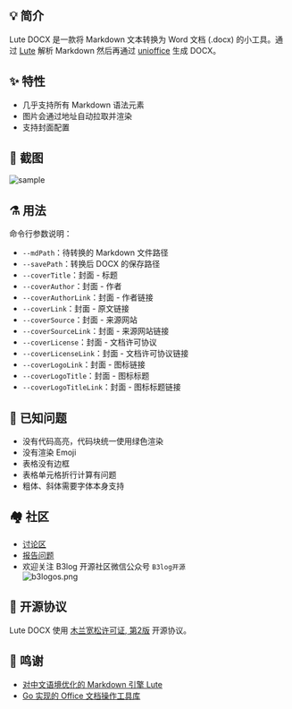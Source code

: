 ## 💡 简介

Lute DOCX 是一款将 Markdown 文本转换为 Word 文档 (.docx) 的小工具。通过 [Lute](https://github.com/88250/lute) 解析 Markdown 然后再通过 [unioffice](https://github.com/unidoc/unioffice) 生成 DOCX。

## ✨  特性

* 几乎支持所有 Markdown 语法元素
* 图片会通过地址自动拉取并渲染
* 支持封面配置

## 📸 截图

![sample](https://user-images.githubusercontent.com/873584/79592318-69a17100-810c-11ea-8c26-a6168e681325.png)

## ⚗ 用法

命令行参数说明：

* `--mdPath`：待转换的 Markdown 文件路径
* `--savePath`：转换后 DOCX 的保存路径
* `--coverTitle`：封面 - 标题
* `--coverAuthor`：封面 - 作者
* `--coverAuthorLink`：封面 - 作者链接
* `--coverLink`：封面 - 原文链接
* `--coverSource`：封面 - 来源网站
* `--coverSourceLink`：封面 - 来源网站链接
* `--coverLicense`：封面 - 文档许可协议
* `--coverLicenseLink`：封面 - 文档许可协议链接
* `--coverLogoLink`：封面 - 图标链接
* `--coverLogoTitle`：封面 - 图标标题
* `--coverLogoTitleLink`：封面 - 图标标题链接

## 🐛 已知问题

* 没有代码高亮，代码块统一使用绿色渲染
* 没有渲染 Emoji
* 表格没有边框
* 表格单元格折行计算有问题
* 粗体、斜体需要字体本身支持

## 🏘️ 社区

* [讨论区](https://hacpai.com/tag/lute)
* [报告问题](https://github.com/88250/lute-docx/issues/new)
* 欢迎关注 B3log 开源社区微信公众号 `B3log开源`  
  ![b3logos.png](https://img.hacpai.com/file/2019/10/image-d3c00d78.png)

## 📄 开源协议

Lute DOCX 使用 [木兰宽松许可证, 第2版](http://license.coscl.org.cn/MulanPSL2) 开源协议。

## 🙏 鸣谢

* [对中文语境优化的 Markdown 引擎 Lute](https://hacpai.com/article/1567047822949)
* [Go 实现的 Office 文档操作工具库](https://github.com/unidoc/unioffice)
